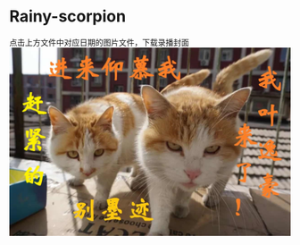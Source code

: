 # Rainy-scorpion
点击上方文件中对应日期的图片文件，下载录播封面
![image](https://github.com/stanluu/Rainy-scorpion/blob/master/July12.jpg)
